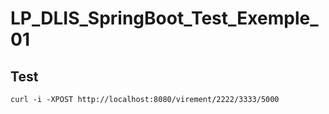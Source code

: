 # LP_DLIS_SpringBoot_Test_Exemple_01


## Test

```shell
curl -i -XPOST http://localhost:8080/virement/2222/3333/5000
```
